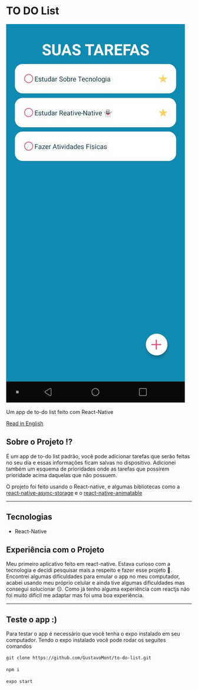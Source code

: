 # TO DO List

![App Funcionando](imgens-readme/app.jpeg)


Um app de to-do list feito com React-Native 

[Read in English](./README-en.md)

## Sobre o Projeto ⁉

É um app de to-do list padrão, você pode adicionar tarefas que serão feitas no seu dia e essas informações ficam salvas no dispositivo. Adicionei também um esquema de prioridades onde as tarefas que possírem prioridade acima daquelas que não possuem.

O projeto foi feito usando o React-native, e algumas bibliotecas como a [react-native-async-storage](https://react-native-async-storage.github.io/async-storage/docs/install/) e o [react-native-animatable](https://github.com/oblador/react-native-animatable)

---

## Tecnologias

- React-Native

## Experiência com o Projeto

Meu primeiro aplicativo feito em react-native. Estava curioso com a tecnologia e decidi pesquisar mais a respeito 
e fazer esse projeto 🧐. Encontrei algumas dificuldades para emular o app no meu computador, acabei usando meu próprio celular e ainda tive algumas dificuldades mas consegui solucionar 😑. Como já tenho alguma experiência com reactjs não foi muito difícil me adaptar mas foi uma boa experiência. 

---

## Teste o app :)

Para testar o app é necessário que você tenha o expo instalado em seu computador. Tendo o expo instalado você pode rodar os seguites comandos

```(git)
git clone https://github.com/GustavoMont/to-do-list.git

npm i

expo start
``` 